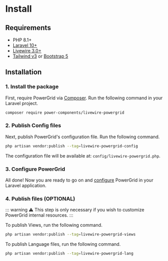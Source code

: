 # Install

## Requirements

- PHP 8.1+
- [Laravel 10+](https://laravel.com/docs/9.x/installation)
- [Livewire 3.0+](https://livewire.laravel.com)
- [Tailwind v3](https://tailwindcss.com/docs/guides/laravel) or [Bootstrap 5](https://getbootstrap.com/docs/5.0/getting-started/introduction/)

## Installation

### 1. Install the package

First, require PowerGrid via [Composer](https://getcomposer.org/). Run the following command in your Laravel project.

```bash
composer require power-components/livewire-powergrid
```

### 2. Publish Config files

Next, publish PowerGrid's configuration file. Run the following command.

```bash
php artisan vendor:publish --tag=livewire-powergrid-config
```

The configuration file will be available at: `config/livewire-powergrid.php`.

### 3. Configure PowerGrid

All done! Now you are ready to go on and [configure](/get-started/configure.html) PowerGrid in your Laravel application.

### 4. Publish files (OPTIONAL)

::: warning
⚠️ This step is only necessary if you wish to customize PowerGrid internal resources.
:::

To publish Views, run the following command.

```bash
php artisan vendor:publish --tag=livewire-powergrid-views
```

To publish Language files, run the following command.

```bash
php artisan vendor:publish --tag=livewire-powergrid-lang
```

